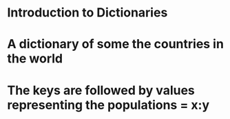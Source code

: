 # Introduction to Dictionaries

# A dictionary of some the countries in the world

# The keys are followed by values representing the populations = x:y
 
